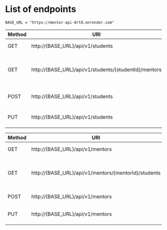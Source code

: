 # List of endpoints

```
BASE_URL = "https://mentor-api-8rt8.onrender.com"
```

Method | URI | Description
------------|-----|-------
GET | http://{BASE_URL}/api/v1/students | Fetch all students
GET | http://{BASE_URL}/api/v1/students/{studentId}/mentors | Fetch all mentors assigned to a particular student
POST | http://{BASE_URL}/api/v1/students | Create a new student
PUT |  http://{BASE_URL}/api/v1/students | Assign a mentor to a student


Method | URI | Description
------------|-----|-------
GET | http://{BASE_URL}/api/v1/mentors | Fetch all mentors
GET | http://{BASE_URL}/api/v1/mentors/{mentorId}/students | Fetch all students assigned to a particular mentor
POST | http://{BASE_URL}/api/v1/mentors | Create a new mentor
PUT | http://{BASE_URL}/api/v1/mentors | Assign a student to a mentor